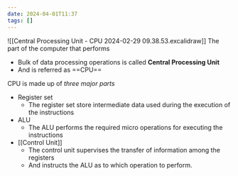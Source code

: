 ```yaml
---
date: 2024-04-01T11:37
tags: []
---
```

![[Central Processing Unit - CPU 2024-02-29 09.38.53.excalidraw]]
The part of the computer that performs
- Bulk of data processing operations is called **Central Processing Unit**
- And is referred as ==CPU==

CPU is made up of *three major parts*
- Register set
	- The register set store intermediate data used during the execution of the instructions
- ALU
	- The ALU performs the required micro operations for executing the instructions
- [[Control Unit]]
	- The control unit supervises the transfer of information among the registers
	- And instructs the ALU as to which operation to perform.